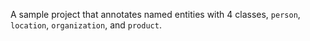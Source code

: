 A sample project that annotates named entities with 4 classes, `person`, `location`, `organization`, and `product`. 

